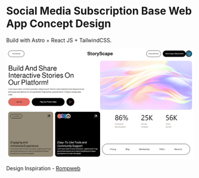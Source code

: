 
# Social Media Subscription Base Web App Concept Design
Build with Astro + React JS + TailwindCSS.

![Design](https://github.com/SaiSeng18/storyscape/blob/master/public/screenshot.png?raw=true)

Design Inspiration - [Rompweb](https://www.instagram.com/rompweb/)
